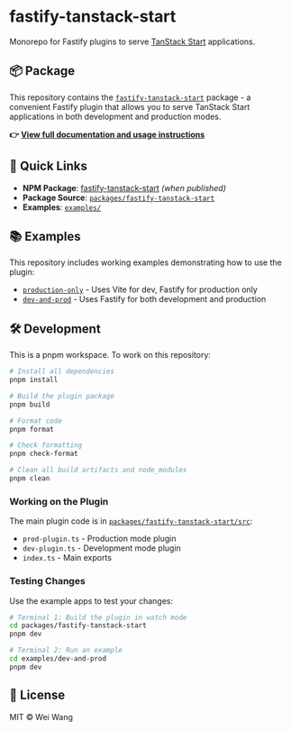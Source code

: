 # fastify-tanstack-start

Monorepo for Fastify plugins to serve [TanStack Start](https://tanstack.com/start) applications.

## 📦 Package

This repository contains the [`fastify-tanstack-start`](./packages/fastify-tanstack-start) package - a convenient Fastify plugin that allows you to serve TanStack Start applications in both development and production modes.

**👉 [View full documentation and usage instructions](./packages/fastify-tanstack-start/README.md)**

## 🚀 Quick Links

- **NPM Package**: [fastify-tanstack-start](https://www.npmjs.com/package/fastify-tanstack-start) _(when published)_
- **Package Source**: [`packages/fastify-tanstack-start`](./packages/fastify-tanstack-start)
- **Examples**: [`examples/`](./examples)

## 📚 Examples

This repository includes working examples demonstrating how to use the plugin:

- [`production-only`](./examples/production-only) - Uses Vite for dev, Fastify for production only
- [`dev-and-prod`](./examples/dev-and-prod) - Uses Fastify for both development and production

## 🛠️ Development

This is a pnpm workspace. To work on this repository:

```bash
# Install all dependencies
pnpm install

# Build the plugin package
pnpm build

# Format code
pnpm format

# Check formatting
pnpm check-format

# Clean all build artifacts and node_modules
pnpm clean
```

### Working on the Plugin

The main plugin code is in [`packages/fastify-tanstack-start/src`](./packages/fastify-tanstack-start/src):
- `prod-plugin.ts` - Production mode plugin
- `dev-plugin.ts` - Development mode plugin  
- `index.ts` - Main exports

### Testing Changes

Use the example apps to test your changes:

```bash
# Terminal 1: Build the plugin in watch mode
cd packages/fastify-tanstack-start
pnpm dev

# Terminal 2: Run an example
cd examples/dev-and-prod
pnpm dev
```

## 📄 License

MIT © Wei Wang
